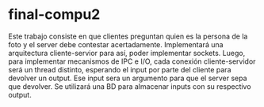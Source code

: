 # final-compu2

Este trabajo consiste en que clientes preguntan quien es la persona de la foto y el server debe contestar acertadamente. Implementará una arquitectura cliente-servior para así, poder implementar sockets. Luego, para implementar mecanismos de IPC e I/O, cada conexión cliente-servidor será un thread distinto, esperando el input por parte del cliente para devolver un output. Ese input sera un argumento para que el server sepa que devolver. Se utilizará una BD para almacenar inputs con su respectivo output.
